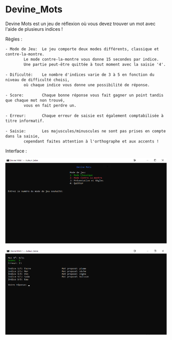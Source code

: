 # Devine_Mots
Devine Mots est un jeu de réflexion où vous devez trouver un mot avec l'aide de plusieurs indices !

Règles :

    - Mode de Jeu:  Le jeu comporte deux modes différents, classique et contre-la-montre.
			Le mode contre-la-montre vous donne 15 secondes par indice.
			Une partie peut-être quittée à tout moment avec la saisie '4'.

	- Dificulté:    Le nombre d'indices varie de 3 à 5 en fonction du niveau de difficulté choisi,
			où chaque indice vous donne une possibilité de réponse.

	- Score:        Chaque bonne réponse vous fait gagner un point tandis que chaque mot non trouvé,
			vous en fait perdre un.
 
	- Erreur:       Chaque erreur de saisie est également comptabilisée à titre informatif.

	- Saisie:       Les majuscules/minuscules ne sont pas prises en compte dans la saisie,
			cependant faites attention à l'orthographe et aux accents !

Interface :

![Menu](/Image/Exemple_menu.png?raw=true "Menu")


![Jeu](/Image/Exemple_jeu.png?raw=true "Jeu")
